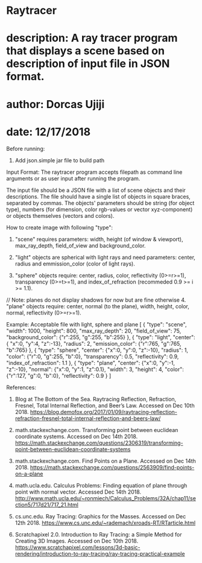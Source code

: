 # Raytracer 
# description: A ray tracer program that displays a scene based on description of input file in JSON format.
# author: Dorcas Ujiji
# date:   12/17/2018

Before running: 
1. Add json.simple jar file to build path 

Input Format: 
The raytracer program accepts filepath as command line arguments or as user input after running the program. 

The input file should be a JSON file with a list of scene objects and their descriptions. The file should have a single list of objects in square braces, separated by commas. The objects' parameters should be string (for object type), numbers (for dimension, color rgb-values or vector xyz-component) or objects themselves (vectors and colors). 


How to create image with following "type": 
1. "scene" requires parameters: width, height (of window & viewport), max_ray_depth, field_of_view and background_color.

2. "light" objects are spherical with light rays and need parameters: center, radius and emmission_color (color of light rays). 

3. "sphere" objects require: center, radius, color, reflectivity (0>=r>=1), transparency (0>=t>=1), and index_of_refraction (recommeded 0.9 >= i >= 1.1). 

// Note: planes do not display shadows for now but are fine otherwise
4. "plane" objects require: center, normal (to the plane), width, height, color, normal, reflectivity (0>=r>=1).

Example: Acceptable file with light, sphere and plane
[
	{
		"type": "scene", 
		"width": 1000,
		"height": 800, 
		"max_ray_depth": 20,
		"field_of_view": 75,
		"background_color": {"r":255, "g":255, "b":255}
	}, 
	{
		"type": "light", 
		"center": { "x":0, "y":4, "z":-13},
    	"radius": 2,
    	"emission_color": {"r":765, "g":765, "b":765}
	}, 
	{
		"type": "sphere", 
		"center": {"x":0, "y":0, "z":-10}, 
    	"radius": 1, 
    	"color": {"r":0, "g":255, "b":0}, 
    	"transparency": 0.5,
    	"reflectivity": 0.9, 
    	"index_of_refraction": 1.1
	}, 
	{
		"type": "plane", 
		"center": {"x":0, "y":-1, "z":-10}, 
    	"normal": {"x":0, "y":1, "z":0.1}, 
    	"width": 3, 
    	"height": 4,
    	"color": {"r":127, "g":0, "b":0}, 
    	"reflectivity": 0.9
	}
]


References: 
1. Blog at The Bottom of the Sea. Raytracing Reflection, Refraction, Fresnel, Total Internal Reflection, and Beer’s Law. Accessed on Dec 10th 2018. https://blog.demofox.org/2017/01/09/raytracing-reflection-refraction-fresnel-total-internal-reflection-and-beers-law/

2. math.stackexchange.com. Transforming point between euclidean coordinate systems. Accessed on Dec 14th 2018. https://math.stackexchange.com/questions/2306319/transforming-point-between-euclidean-coordinate-systems

3. math.stackexchange.com. Find Points on a Plane. Accessed on Dec 14th 2018. https://math.stackexchange.com/questions/2563909/find-points-on-a-plane

4. math.ucla.edu. Calculus Problems: Finding equation of plane through point with normal vector. Accessed Dec 14th 2018. http://www.math.ucla.edu/~ronmiech/Calculus_Problems/32A/chap11/section5/717d21/717_21.html

5. cs.unc.edu. Ray Tracing: Graphics for the Masses. Accessed on Dec 12th 2018. https://www.cs.unc.edu/~rademach/xroads-RT/RTarticle.html

6. Scratchapixel 2.0. Introduction to Ray Tracing: a Simple Method for Creating 3D Images. Accessed on Dec 10th 2018. https://www.scratchapixel.com/lessons/3d-basic-rendering/introduction-to-ray-tracing/ray-tracing-practical-example

